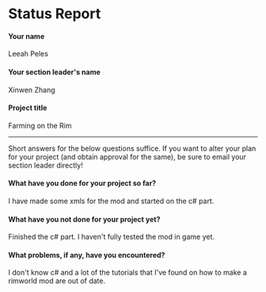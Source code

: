 # Status Report

#### Your name

Leeah Peles

#### Your section leader's name

Xinwen Zhang

#### Project title

Farming on the Rim

***

Short answers for the below questions suffice. If you want to alter your plan for your project (and obtain approval for the same), be sure to email your section leader directly!

#### What have you done for your project so far?

I have made some xmls for the mod and started on the c# part.

#### What have you not done for your project yet?

Finished the c# part. I haven't fully tested the mod in game yet.

#### What problems, if any, have you encountered?

I don't know c# and a lot of the tutorials that I've found on how to make a rimworld mod are out of date.
